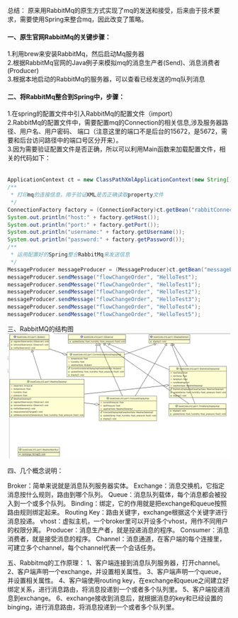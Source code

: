 
总结：
原来用RabbitMq的原生方式实现了mq的发送和接受，后来由于技术要求，需要使用Spring来整合mq，因此改变了策略。


#### 一、原生官网RabbitMq的关键步骤：
1.利用brew来安装RabbitMq，然后启动Mq服务器<br>
2.根据RabbitMq官网的Java例子来模拟mq的消息生产者(Send)、消息消费者(Producer)<br>
3.根据本地启动的RabbitMq的服务器，可以查看已经发送的mq队列消息


#### 二、将RabbitMq整合到Spring中，步骤：<br>
1.在spring的配置文件中引入RabbitMq的配置文件（import）<br>
2.RabbitMq的配置文件中，需要配置mq的Connection的相关信息,涉及服务器路径、用户名、用户密码、 
  端口（注意这里的端口不是后台的15672，是5672，需要和后台访问路径中的端口号区分开来）。<br>
3.因为需要验证配置文件是否正确，所以可以利用Main函数来加载配置文件，相关的代码如下：


``` java

ApplicationContext ct = new ClassPathXmlApplicationContext(new String[] {"SpringConf.xml"});
/** 
 * 打印mq的连接信息，用于验证XML是否正确读取property文件
 */
ConnectionFactory factory = (ConnectionFactory)ct.getBean("rabbitConnectionFactory");
System.out.println("host:" + factory.getHost());
System.out.println("port:" + factory.getPort());
System.out.println("username:" + factory.getUsername());
System.out.println("password:" + factory.getPassword());	
/**
 * 运用配置好的Spring整合RabbitMq来发送信息
 */
MessageProducer messageProducer = (MessageProducer)ct.getBean("messageProducer");
messageProducer.sendMessage("flowChangeOrder", "HelloTest");
messageProducer.sendMessage("flowChangeOrder", "HelloTest1");
messageProducer.sendMessage("flowChangeOrder", "HelloTest2");
messageProducer.sendMessage("flowChangeOrder", "HelloTest3");
messageProducer.sendMessage("flowChangeOrder", "HelloTest4");
messageProducer.sendMessage("flowChangeOrder", "HelloTest5");
```

三、RabbitMQ的结构图
![RabbitMQ的结构图](https://github.com/FreshStudent/HeadFirstDesignPatternsTest/blob/master/src/bookCode/ch2/part1/ch2_part1UML.png)

四、几个概念说明：

Broker：简单来说就是消息队列服务器实体。
Exchange：消息交换机，它指定消息按什么规则，路由到哪个队列。
Queue：消息队列载体，每个消息都会被投入到一个或多个队列。
Binding：绑定，它的作用就是把exchange和queue按照路由规则绑定起来。
Routing Key：路由关键字，exchange根据这个关键字进行消息投递。
vhost：虚拟主机，一个broker里可以开设多个vhost，用作不同用户的权限分离。
Producer：消息生产者，就是投递消息的程序。
Consumer：消息消费者，就是接受消息的程序。
Channel：消息通道，在客户端的每个连接里，可建立多个channel，每个channel代表一个会话任务。

五、Rabbitmq的工作原理：
1、客户端连接到消息队列服务器，打开channel。
2、客户端声明一个exchange，并设置相关属性。
3、客户端声明一个queue，并设置相关属性。
4、客户端使用routing key，在exchange和queue之间建立好绑定关系，进行消息路由，将消息投递到一个或者多个队列里。
5、客户端投递消息到exchange。
6、exchange接收到消息后，就根据消息的key和已经设置的binging，进行消息路由，将消息投递到一个或者多个队列里。
